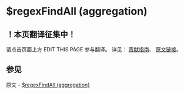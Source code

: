 # $regexFindAll (aggregation)

## ！本页翻译征集中！

请点击页面上方 EDIT THIS PAGE 参与翻译。
详见：
[贡献指南]( https://github.com/JinMuInfo/MongoDB-Manual-zh/blob/master/CONTRIBUTING.md )、
[原文链接](  https://docs.mongodb.com/manual/reference/operator/aggregation/regexFindAll/  )。

## 参见

原文 - [$regexFindAll (aggregation)]( https://docs.mongodb.com/manual/reference/operator/aggregation/regexFindAll/ )

